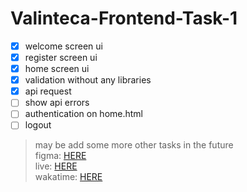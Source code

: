 # Valinteca-Frontend-Task-1

- [X] welcome screen ui
- [X] register screen ui
- [X] home screen ui
- [X] validation without any libraries
- [X] api request
- [ ] show api errors
- [ ] authentication on home.html
- [ ] logout

> may be add some more other tasks in the future\
> figma: [HERE](https://www.figma.com/file/6DeOGqcKRgnraPT9ivDqaR/Signup-Flow-UI-(Community)?node-id=)\
> live: [HERE](https://ahmed-m-abdelfatah.github.io/Valinteca-Frontend-Task-1/build/)\
> wakatime: [HERE](https://wakatime.com/@ahmed_m_abdelfatah/projects/lghpxyynwu)
